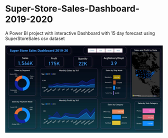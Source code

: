 # Super-Store-Sales-Dashboard-2019-2020
A Power BI project with interactive Dashboard with 15 day forecast using SuperStoreSales csv dataset 

![Project Banner](Dashboard.jpg)
